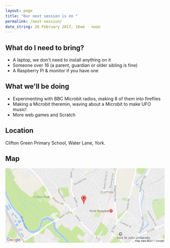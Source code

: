 ```yaml
---
layout: page
title: "Our next session is on "
permalink: /next-session/
date_string: 26 February 2017, 10am - noon
---
```


## What do I need to bring?

- A laptop, we don't need to install anything on it
- Someone over 16 (a parent, guardian or older sibling is fine)
- A Raspberry Pi & monitor if you have one

## What we'll be doing

- Experimenting with BBC Microbit radios, making 8 of them into fireflies
- Making a Microbit theremin, waving about a Microbit to make UFO music!
- More web games and Scratch

## Location

Clifton Green Primary School, Water Lane, York.

## Map

![Clifton Green Primary School, York](/assets/images/map.png)
